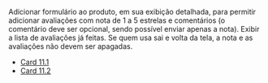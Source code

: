Adicionar formulário ao produto, em sua exibição detalhada, para permitir adicionar avaliações com nota de 1 a 5 estrelas e comentários (o comentário deve ser opcional, sendo possível enviar apenas a nota). Exibir a lista de avaliações já feitas. Se quem usa sai e volta da tela, a nota e as avaliações não devem ser apagadas.

- [Card 11.1](https://github.com/my-org/my-repo/tree/master/wireframes/card_11.1.png)
- [Card 11.2](https://github.com/my-org/my-repo/tree/master/wireframes/card_11.2.png)
